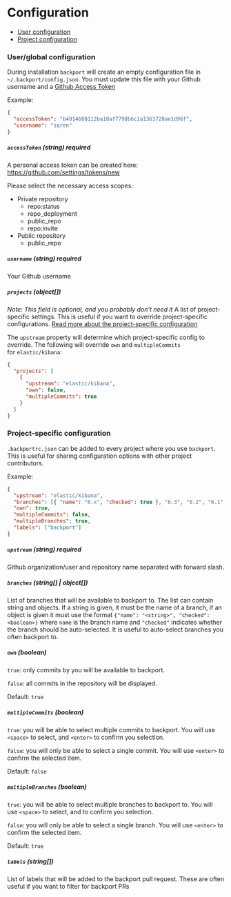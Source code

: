 # Configuration

* [User configuration](#userglobal-configuration)
* [Project configuration](#project-specific-configuration)

### User/global configuration

During installation `backport` will create an empty configuration file in `~/.backport/config.json`. You must update this file with your Github username and a [Github Access Token](https://github.com/settings/tokens/new)

Example:

```json
{
  "accessToken": "b4914600112ba18af7798b6c1a1363728ae1d96f",
  "username": "sqren"
}
```

##### `accessToken` (string) **required**

A personal access token can be created here: https://github.com/settings/tokens/new

Please select the necessary access scopes:

* Private repository
  * repo:status
  * repo_deployment
  * public_repo
  * repo:invite
* Public repository
  * public_repo

##### `username` (string) **required**

Your Github username

##### `projects` (object[])

_Note: This field is optional, and you probably don't need it_
A list of project-specific settings. This is useful if you want to override project-specific configurations.
[Read more about the project-specific configuration](#project-specific-configuration)

The `upstream` property will determine which project-specific config to override. The following will override `own` and `multipleCommits` for `elastic/kibana`:

```json
{
  "projects": [
    {
      "upstream": "elastic/kibana",
      "own": false,
      "multipleCommits": true
    }
  ]
}
```

### Project-specific configuration

`.backportrc.json` can be added to every project where you use `backport`. This is useful for sharing configuration options with other project contributors.

Example:

```json
{
  "upstream": "elastic/kibana",
  "branches": [{ "name": "6.x", "checked": true }, "6.3", "6.2", "6.1", "6.0"],
  "own": true,
  "multipleCommits": false,
  "multipleBranches": true,
  "labels": ["backport"]
}
```

##### `upstream` (string) **required**

Github organization/user and repository name separated with forward slash.

##### `branches` (string[] | object[])

List of branches that will be available to backport to. The list can contain string and objects. If a string is given, it must be the name of a branch, if an object is given it must use the format `{"name": "<string>", "checked": <boolean>}` where `name` is the branch name and `"checked"` indicates whether the branch should be auto-selected. It is useful to auto-select branches you often backport to.

##### `own` (boolean)

`true`: only commits by you will be available to backport.

`false`: all commits in the repository will be displayed.

Default: `true`

##### `multipleCommits` (boolean)

`true`: you will be able to select multiple commits to backport. You will use `<space>` to select, and `<enter>` to confirm you selection.

`false`: you will only be able to select a single commit. You will use `<enter>` to confirm the selected item.

Default: `false`

##### `multipleBranches` (boolean)

`true`: you will be able to select multiple branches to backport to. You will use `<space>` to select, and <enter> to confirm you selection.

`false`: you will only be able to select a single branch. You will use `<enter>` to confirm the selected item.

Default: `true`

##### `labels` (string[])

List of labels that will be added to the backport pull request. These are often useful if you want to filter for backport PRs
